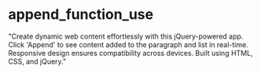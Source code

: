# append_function_use
"Create dynamic web content effortlessly with this jQuery-powered app. Click 'Append' to see content added to the paragraph and list in real-time. Responsive design ensures compatibility across devices. Built using HTML, CSS, and jQuery."
